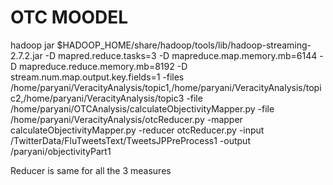 # OTC MOODEL
hadoop jar $HADOOP_HOME/share/hadoop/tools/lib/hadoop-streaming-2.7.2.jar -D mapred.reduce.tasks=3
 -D mapreduce.map.memory.mb=6144 -D mapreduce.reduce.memory.mb=8192 -D stream.num.map.output.key.fields=1
 -files /home/paryani/VeracityAnalysis/topic1,/home/paryani/VeracityAnalysis/topic2,/home/paryani/VeracityAnalysis/topic3
 -file /home/paryani/OTCAnalysis/calculateObjectivityMapper.py
 -file /home/paryani/VeracityAnalysis/otcReducer.py -mapper calculateObjectivityMapper.py -reducer otcReducer.py
 -input /TwitterData/FluTweetsText/TweetsJPPreProcess1 -output /paryani/objectivityPart1
 
 
 
 
 
 Reducer is same for all the 3 measures

